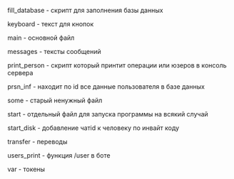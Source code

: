 fill_database - скрипт для заполнения базы данных 

keyboard - текст для кнопок

main - основной файл

messages - тексты сообщений

print_person - скрипт который принтит операции или юзеров в консоль сервера

prsn_inf - находит по id все данные пользователя в базе данных

some - старый ненужный файл

start - отдельный файл для запуска программы на всякий случай

start_disk - добавление чатid к человеку по инвайт коду

transfer - переводы

users_print - функция /user в боте

var -  токены
